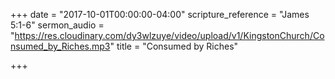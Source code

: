 +++
date = "2017-10-01T00:00:00-04:00"
scripture_reference = "James 5:1-6"
sermon_audio = "https://res.cloudinary.com/dy3wlzuye/video/upload/v1/KingstonChurch/Consumed_by_Riches.mp3"
title = "Consumed by Riches"

+++
